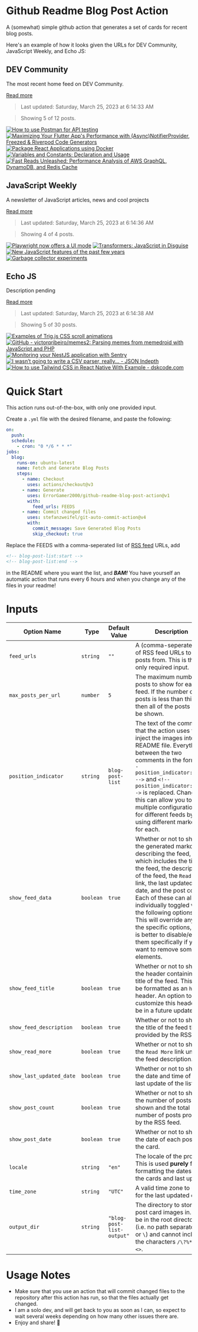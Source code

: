 # Github Readme Blog Post Action

A (somewhat) simple github action that generates a set of cards for recent blog posts.

Here's an example of how it looks given the URLs for DEV Community, JavaScript Weekly, and Echo JS:

<!-- post-list:start -->
## DEV Community

The most recent home feed on DEV Community.

[Read more](https://dev.to)
> Last updated: Saturday, March 25, 2023 at 6:14:33 AM

> Showing 5 of 12 posts.

[![How to use Postman for API testing](https://raw.githubusercontent.com/ErrorGamer2000/github-readme-blog-post-action/main/generated_files/DEV_Community/How_to_use_Postman_for_API_testing.svg)](https://dev.to/terieyenike/how-to-use-postman-for-api-testing-10cl)
[![Maximizing Your Flutter App's Performance with (Async)NotifierProvider, Freezed & Riverpod Code Generators](https://raw.githubusercontent.com/ErrorGamer2000/github-readme-blog-post-action/main/generated_files/DEV_Community/Maximizing_Your_Flutter_App's_Performance_with_(Async)NotifierProvider__Freezed___Riverpod_Code_Generators.svg)](https://dev.to/nikki_eke/maximizing-your-flutter-apps-performance-with-asyncnotifierprovider-freezed-riverpod-code-generators-1af1)
[![Package React Applications using Docker](https://raw.githubusercontent.com/ErrorGamer2000/github-readme-blog-post-action/main/generated_files/DEV_Community/Package_React_Applications_using_Docker.svg)](https://dev.to/imvedanshmehra/package-react-applications-using-docker-47dk)
[![Variables and Constants: Declaration and Usage](https://raw.githubusercontent.com/ErrorGamer2000/github-readme-blog-post-action/main/generated_files/DEV_Community/Variables_and_Constants__Declaration_and_Usage.svg)](https://dev.to/avinashtechlvr/variables-and-constants-declaration-and-usage-4ica)
[![Fast Reads Unleashed: Performance Analysis of AWS GraphQL, DynamoDB, and Redis Cache](https://raw.githubusercontent.com/ErrorGamer2000/github-readme-blog-post-action/main/generated_files/DEV_Community/Fast_Reads_Unleashed__Performance_Analysis_of_AWS_GraphQL__DynamoDB__and_Redis_Cache.svg)](https://dev.to/manojlingala/fast-reads-unleashed-performance-analysis-of-aws-graphql-dynamodb-and-redis-cache-1i5a)


## JavaScript Weekly

A newsletter of JavaScript articles, news and cool projects

[Read more](https://javascriptweekly.com/)
> Last updated: Saturday, March 25, 2023 at 6:14:36 AM

> Showing 4 of 4 posts.

[![Playwright now offers a UI mode](https://raw.githubusercontent.com/ErrorGamer2000/github-readme-blog-post-action/main/generated_files/JavaScript_Weekly/Playwright_now_offers_a_UI_mode.svg)](https://javascriptweekly.com/issues/631)
[![Transformers: JavaScript in Disguise](https://raw.githubusercontent.com/ErrorGamer2000/github-readme-blog-post-action/main/generated_files/JavaScript_Weekly/Transformers__JavaScript_in_Disguise.svg)](https://javascriptweekly.com/issues/630)
[![New JavaScript features of the past few years](https://raw.githubusercontent.com/ErrorGamer2000/github-readme-blog-post-action/main/generated_files/JavaScript_Weekly/New_JavaScript_features_of_the_past_few_years.svg)](https://javascriptweekly.com/issues/629)
[![Garbage collector experiments](https://raw.githubusercontent.com/ErrorGamer2000/github-readme-blog-post-action/main/generated_files/JavaScript_Weekly/Garbage_collector_experiments.svg)](https://javascriptweekly.com/issues/628)


## Echo JS

Description pending

[Read more](
http://www.echojs.com
)
> Last updated: Saturday, March 25, 2023 at 6:14:38 AM

> Showing 5 of 30 posts.

[![
Examples of Trig.js CSS scroll animations
](https://raw.githubusercontent.com/ErrorGamer2000/github-readme-blog-post-action/main/generated_files/_Echo_JS_/_Examples_of_Trig.js_CSS_scroll_animations_.svg)](
https://idev-games.github.io/Trig-JS-Examples/
)
[![GitHub - victorqribeiro/memes2: Parsing memes from memedroid with JavaScript and PHP](https://raw.githubusercontent.com/ErrorGamer2000/github-readme-blog-post-action/main/generated_files/_Echo_JS_/GitHub_-_victorqribeiro_memes2__Parsing_memes_from_memedroid_with_JavaScript_and_PHP.svg)](https://github.com/victorqribeiro/memes2)
[![
Monitoring your NestJS application with Sentry
](https://raw.githubusercontent.com/ErrorGamer2000/github-readme-blog-post-action/main/generated_files/_Echo_JS_/_Monitoring_your_NestJS_application_with_Sentry_.svg)](
https://goo.su/c4PNOEH
)
[![I wasn’t going to write a CSV parser, really... - JSON Indepth](https://raw.githubusercontent.com/ErrorGamer2000/github-readme-blog-post-action/main/generated_files/_Echo_JS_/I_wasn’t_going_to_write_a_CSV_parser__really..._-_JSON_Indepth.svg)](https://jsoneditoronline.org/indepth/parse/csv-parser-javascript/)
[![How to use Tailwind CSS in React Native With Example - dskcode.com](https://raw.githubusercontent.com/ErrorGamer2000/github-readme-blog-post-action/main/generated_files/_Echo_JS_/How_to_use_Tailwind_CSS_in_React_Native_With_Example_-_dskcode.com.svg)](https://dskcode.com/how-to-use-tailwind-css-in-react-native-with-example)


<!-- post-list:end -->

# Quick Start

This action runs out-of-the-box, with only one provided input.

Create a `.yml` file with the desired filename, and paste the following:

```yml
on:
  push:
  schedule:
    - cron: "0 */6 * * *"
jobs:
  blog:
    runs-on: ubuntu-latest
    name: Fetch and Generate Blog Posts
    steps:
      - name: Checkout
        uses: actions/checkout@v3
      - name: Generate
        uses: ErrorGamer2000/github-readme-blog-post-action@v1
        with:
          feed_urls: FEEDS
      - name: Commit changed files
        uses: stefanzweifel/git-auto-commit-action@v4
        with:
          commit_message: Save Generated Blog Posts
          skip_checkout: true
```

Replace the FEEDS with a comma-seperated list of [RSS feed](https://rss.com/blog/how-do-rss-feeds-work/) URLs, add

```md
<!-- blog-post-list:start -->
<!-- blog-post-list:end -->
```

in the README where you want the list, and **_BAM!_** You have yourself an automatic action that runs every 6 hours and when you change any of the files in your readme!

# Inputs

<table>
  <thead>
    <tr>
      <th>Option Name</th>
      <th>Type</th>
      <th>Default Value</th>
      <th>Description</th>
    </tr>
  </thead>
  <tbody>
    <tr>
      <td><code>feed_urls</code></td>
      <td><code>string</code></td>
      <td><code>""</code></td>
      <td>A (comma-seperated) list of RSS feed URLs to load posts from. This is the only required input.</td>
    </tr>
    <tr>
      <td><code>max_posts_per_url</code></td>
      <td><code>number</code></td>
      <td><code>5</code></td>
      <td>The maximum number of posts to show for each feed. If the number of posts is less than this, then all of the posts will be shown.</td>
    </tr>
    <tr>
      <td><code>position_indicator</code></td>
      <td><code>string</code></td>
      <td><code>blog-post-list</code></td>
      <td>The text of the comments that the action uses to inject the images into the README file. Everything between the two comments in the form <code>&lt;!-- position_indicator:start --&gt;</code> and <code>&lt;!-- position_indicator:end --&gt;</code> is replaced. Changing this can allow you to use multiple configurations for different feeds by using different markers for each.</td>
    </tr>
    <tr>
      <td><code>show_feed_data</code></td>
      <td><code>boolean</code></td>
      <td><code>true</code></td>
      <td>Whether or not to show the generated markdown describing the feed, which includes the title of the feed, the description of the feed, the <code>Read More</code> link, the last updated date, and the post count. Each of these can also be individually toggled with the following options. This will override any of the specific options, so it is better to disable/enable them specifically if you want to remove some elements.</td>
    </tr>
    <tr>
      <td><code>show_feed_title</code></td>
      <td><code>boolean</code></td>
      <td><code>true</code></td>
      <td>Whether or not to show the header containing the title of the feed. This will be formatted as an <code>h2</code> header. An option to customize this header will be in a future update.</td>
    </tr>
    <tr>
      <td><code>show_feed_description</code></td>
      <td><code>boolean</code></td>
      <td><code>true</code></td>
      <td>Whether or not to show the title of the feed that is provided by the RSS feed.</td>
    </tr>
    <tr>
      <td><code>show_read_more</code></td>
      <td><code>boolean</code></td>
      <td><code>true</code></td>
      <td>Whether or not to show the <code>Read More</code> link under the feed description.</td>
    </tr>
    <tr>
      <td><code>show_last_updated_date</code></td>
      <td><code>boolean</code></td>
      <td><code>true</code></td>
      <td>Whether or not to show the date and time of the last update of the list.</td>
    </tr>
    <tr>
      <td><code>show_post_count</code></td>
      <td><code>boolean</code></td>
      <td><code>true</code></td>
      <td>Whether or not to show the number of posts shown and the total number of posts provided by the RSS feed.</td>
    </tr>
    <tr>
      <td><code>show_post_date</code></td>
      <td><code>boolean</code></td>
      <td><code>true</code></td>
      <td>Whether or not to show the date of each post on the card.</td>
    </tr>
    <tr>
      <td><code>locale</code></td>
      <td><code>string</code></td>
      <td><code>"en"</code></td>
      <td>The locale of the project. This is used <strong>purely</strong> for formatting the dates of the cards and last update.</td>
    </tr>
    <tr>
      <td><code>time_zone</code></td>
      <td><code>string</code></td>
      <td><code>"UTC"</code></td>
      <td>A valid time zone to use for the last updated date.</td>
    </tr>
    <tr>
      <td><code>output_dir</code></td>
      <td><code>string</code></td>
      <td><code>"blog-post-list-output"</code></td>
      <td>The directory to store the post card images in. Must be in the root directory (i.e. no path separators <code>/</code> or <code>\</code>) and cannot include the characters <code>/\?%*:|"&lt;&gt;</code>.</td>
    </tr>
<!--
    <tr>
      <td><code></code></td>
      <td><cde></cde></td>
      <td><code></code></td>
      <td></td>
    </tr>
-->
  </tbody>
</table>

# Usage Notes

- Make sure that you use an action that will commit changed files to the repository after this action has run, so that the files actually get changed.
- I am a solo dev, and will get back to you as soon as I can, so expect to wait several weeks depending on how many other issues there are.
- Enjoy and share! 🤗
